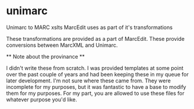 # unimarc
Unimarc to MARC xslts MarcEdit uses as part of it's transformations

These transformations are provided as a part of MarcEdit.  These provide conversions between MarcXML and Unimarc.  

** Note about the provinance ** 

I didn't write these from scratch.  I was provided templates at some point over the past couple of years and had been keeping these in my queue for later development.  I'm not sure where these came from.  They were incomplete for my purposes, but it was fantastic to have a base to modify them for my purposes.  For my part, you are allowed to use these files for whatever purpose you'd like.  
